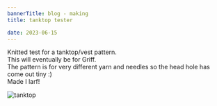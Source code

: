 ```yaml
---
bannerTitle: blog - making
title: tanktop tester

date: 2023-06-15
---
```



Knitted test for a tanktop/vest pattern.  
This will eventually be for Griff.  
The pattern is for very different yarn and needles so the head hole has come out tiny :)  
Made I larf!

![tanktop](/images/stuff/griff-tanktop-v1.jpg)

